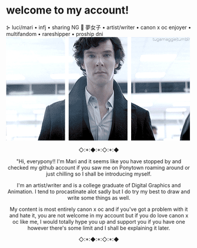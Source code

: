 # welcome to my account!
⊱ luci/mari • infj • sharing NG 🚫 夢女子 • artist/writer • canon x oc enjoyer • multifandom • rareshipper • proship dni 
![](https://github.com/iamsherl0cked/-w-e-l-c-o-m-e-/blob/main/3edcfb530cbc86a45aa360d625b33c49.gif)
<p align="center"> ◇:*:◆:*:◇:*:◆
<p align="center"> "Hi, everypony!! I'm Mari and it seems like you have stopped by and checked my github account if you saw me on Ponytown roaming around or just chilling so I shall be introducing myself. 
<p align="center">I'm an artist/writer and is a college graduate of Digital Graphics and Animation. I tend to procastinate alot sadly but I do try my best to draw and write some things as well. 
<p align="center">My content is most entirely canon x oc and if you've got a problem with it and hate it, you are not welcome in my account but if you do love canon x oc like me, I would totally hype you up and support you if you have one however there's some limit and I shall be explaining it later.
<p align="center"> ◇:*:◆:*:◇:*:◆
